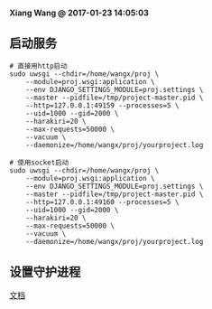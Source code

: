 #### Xiang Wang @ 2017-01-23 14:05:03

## 启动服务

    # 直接用http启动
    sudo uwsgi --chdir=/home/wangx/proj \
        --module=proj.wsgi:application \
        --env DJANGO_SETTINGS_MODULE=proj.settings \
        --master --pidfile=/tmp/project-master.pid \
        --http=127.0.0.1:49159 --processes=5 \
        --uid=1000 --gid=2000 \
        --harakiri=20 \
        --max-requests=50000 \
        --vacuum \
        --daemonize=/home/wangx/proj/yourproject.log

    # 使用socket启动
    sudo uwsgi --chdir=/home/wangx/proj \
        --module=proj.wsgi:application \
        --env DJANGO_SETTINGS_MODULE=proj.settings \
        --master --pidfile=/tmp/project-master.pid \
        --http=127.0.0.1:49160 --processes=5 \
        --uid=1000 --gid=2000 \
        --harakiri=20 \
        --max-requests=50000 \
        --vacuum \
        --daemonize=/home/wangx/proj/yourproject.log

## 设置守护进程
[文档](http://uwsgi-docs.readthedocs.io/en/latest/Systemd.html)
